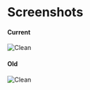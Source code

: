Screenshots
===========

#### Current
![Clean]( https://i.imgur.com/m89fblc.png)

#### Old
![Clean](http://imgur.com/0ZvdoDJ.png)
